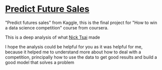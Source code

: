 # [Predict Future Sales](./https://www.kaggle.com/c/competitive-data-science-predict-future-sales)

"Predict futures sales" from Kaggle, this is the final project for "How to win a data science competition" course from coursera.

This is a deep analysis of what [Nick Tsai](./https://github.com/nitsaick) made

I hope the analysis could be helpful for you as it was helpful for me, because it helped me to understand more about how to deal with a competition, principally how to use the data to get good results and build a good model that solves a problem 